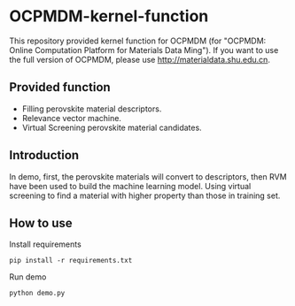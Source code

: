 # OCPMDM-kernel-function
This repository provided kernel function for OCPMDM (for "OCPMDM: Online Computation Platform for Materials Data Ming"). If you want to use the full version of OCPMDM, please use http://materialdata.shu.edu.cn.

## Provided function
* Filling perovskite material descriptors.
* Relevance vector machine.
* Virtual Screening perovskite material candidates.

## Introduction
In demo, first, the perovskite materials will convert to descriptors, then RVM have been used to build the machine learning model. Using virtual screening to find a material with higher property than those in training set.

## How to use
Install requirements

```shell
pip install -r requirements.txt
```

Run demo

```shell
python demo.py
```

